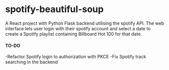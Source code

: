 # spotify-beautiful-soup

A React project with Python Flask backend utilising the spotify API. The web interface lets user login with their spotify account and select a date to create a Spotify playlist containing Billboard Hot 100 for that date.


#### TO-DO

-Refactor Spotify login to authorization with PKCE
-Fix Spotify track searching in the backend
